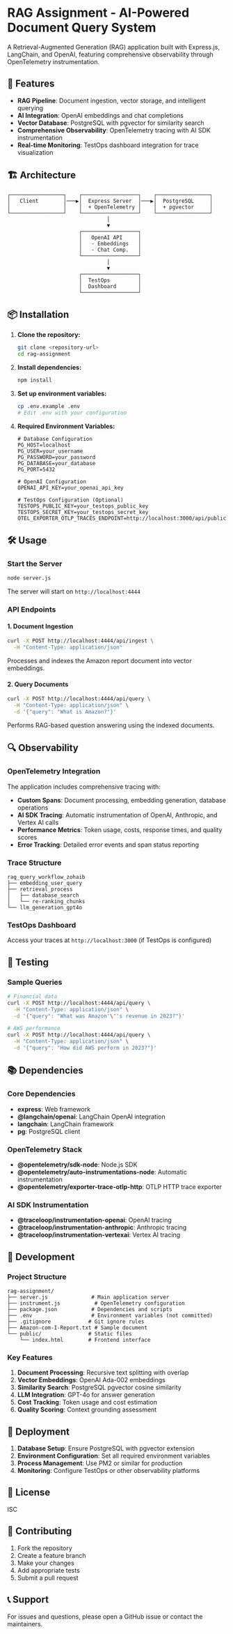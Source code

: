 # RAG Assignment - AI-Powered Document Query System

A Retrieval-Augmented Generation (RAG) application built with Express.js, LangChain, and OpenAI, featuring comprehensive observability through OpenTelemetry instrumentation.

## 🚀 Features

- **RAG Pipeline**: Document ingestion, vector storage, and intelligent querying
- **AI Integration**: OpenAI embeddings and chat completions
- **Vector Database**: PostgreSQL with pgvector for similarity search
- **Comprehensive Observability**: OpenTelemetry tracing with AI SDK instrumentation
- **Real-time Monitoring**: TestOps dashboard integration for trace visualization

## 🏗️ Architecture

```
┌─────────────────┐    ┌──────────────────┐    ┌─────────────────┐
│   Client        │───▶│  Express Server  │───▶│  PostgreSQL     │
│                 │    │  + OpenTelemetry │    │  + pgvector     │
└─────────────────┘    └──────────────────┘    └─────────────────┘
                                │
                                ▼
                       ┌──────────────────┐
                       │   OpenAI API     │
                       │   - Embeddings   │
                       │   - Chat Comp.   │
                       └──────────────────┘
                                │
                                ▼
                       ┌──────────────────┐
                       │  TestOps         │
                       │  Dashboard       │
                       └──────────────────┘
```

## 📦 Installation

1. **Clone the repository:**
   ```bash
   git clone <repository-url>
   cd rag-assignment
   ```

2. **Install dependencies:**
   ```bash
   npm install
   ```

3. **Set up environment variables:**
   ```bash
   cp .env.example .env
   # Edit .env with your configuration
   ```

4. **Required Environment Variables:**
   ```env
   # Database Configuration
   PG_HOST=localhost
   PG_USER=your_username
   PG_PASSWORD=your_password
   PG_DATABASE=your_database
   PG_PORT=5432

   # OpenAI Configuration
   OPENAI_API_KEY=your_openai_api_key

   # TestOps Configuration (Optional)
   TESTOPS_PUBLIC_KEY=your_testops_public_key
   TESTOPS_SECRET_KEY=your_testops_secret_key
   OTEL_EXPORTER_OTLP_TRACES_ENDPOINT=http://localhost:3000/api/public/otel/v1/traces
   ```

## 🛠️ Usage

### Start the Server
```bash
node server.js
```

The server will start on `http://localhost:4444`

### API Endpoints

#### 1. Document Ingestion
```bash
curl -X POST http://localhost:4444/api/ingest \
  -H "Content-Type: application/json"
```

Processes and indexes the Amazon report document into vector embeddings.

#### 2. Query Documents
```bash
curl -X POST http://localhost:4444/api/query \
  -H "Content-Type: application/json" \
  -d '{"query": "What is Amazon?"}'
```

Performs RAG-based question answering using the indexed documents.

## 🔍 Observability

### OpenTelemetry Integration

The application includes comprehensive tracing with:

- **Custom Spans**: Document processing, embedding generation, database operations
- **AI SDK Tracing**: Automatic instrumentation of OpenAI, Anthropic, and Vertex AI calls
- **Performance Metrics**: Token usage, costs, response times, and quality scores
- **Error Tracking**: Detailed error events and span status reporting

### Trace Structure

```
rag_query_workflow_zohaib
├── embedding_user_query
├── retrieval_process
│   ├── database_search
│   └── re-ranking_chunks
└── llm_generation_gpt4o
```

### TestOps Dashboard

Access your traces at `http://localhost:3000` (if TestOps is configured)

## 🧪 Testing

### Sample Queries
```bash
# Financial data
curl -X POST http://localhost:4444/api/query \
  -H "Content-Type: application/json" \
  -d '{"query": "What was Amazon'\''s revenue in 2023?"}'

# AWS performance
curl -X POST http://localhost:4444/api/query \
  -H "Content-Type: application/json" \
  -d '{"query": "How did AWS perform in 2023?"}'
```

## 📚 Dependencies

### Core Dependencies
- **express**: Web framework
- **@langchain/openai**: LangChain OpenAI integration
- **langchain**: LangChain framework
- **pg**: PostgreSQL client

### OpenTelemetry Stack
- **@opentelemetry/sdk-node**: Node.js SDK
- **@opentelemetry/auto-instrumentations-node**: Automatic instrumentation
- **@opentelemetry/exporter-trace-otlp-http**: OTLP HTTP trace exporter

### AI SDK Instrumentation
- **@traceloop/instrumentation-openai**: OpenAI tracing
- **@traceloop/instrumentation-anthropic**: Anthropic tracing
- **@traceloop/instrumentation-vertexai**: Vertex AI tracing

## 🔧 Development

### Project Structure
```
rag-assignment/
├── server.js              # Main application server
├── instrument.js           # OpenTelemetry configuration
├── package.json           # Dependencies and scripts
├── .env                   # Environment variables (not committed)
├── .gitignore            # Git ignore rules
├── Amazon-com-I-Report.txt # Sample document
└── public/               # Static files
    └── index.html        # Frontend interface
```

### Key Features

1. **Document Processing**: Recursive text splitting with overlap
2. **Vector Embeddings**: OpenAI Ada-002 embeddings
3. **Similarity Search**: PostgreSQL pgvector cosine similarity
4. **LLM Integration**: GPT-4o for answer generation
5. **Cost Tracking**: Token usage and cost estimation
6. **Quality Scoring**: Context grounding assessment

## 🚀 Deployment

1. **Database Setup**: Ensure PostgreSQL with pgvector extension
2. **Environment Configuration**: Set all required environment variables
3. **Process Management**: Use PM2 or similar for production
4. **Monitoring**: Configure TestOps or other observability platforms

## 📄 License

ISC

## 🤝 Contributing

1. Fork the repository
2. Create a feature branch
3. Make your changes
4. Add appropriate tests
5. Submit a pull request

## 📞 Support

For issues and questions, please open a GitHub issue or contact the maintainers.